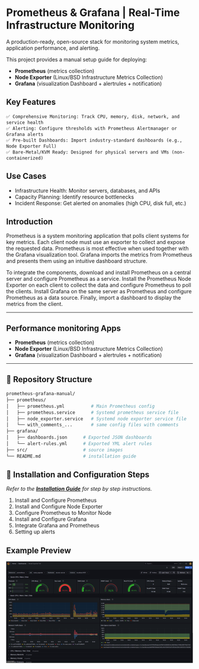 # Prometheus & Grafana | Real-Time Infrastructure Monitoring

A production-ready, open-source stack for monitoring system metrics, application performance, and alerting.

This project provides a manual setup guide for deploying:
- **Prometheus** (metrics collection)  
- **Node Exporter** (Linux/BSD Infrastructure Metrics Collection)
- **Grafana** (visualization Dashboard + alertrules + notification) 


## Key Features
```
✅ Comprehensive Monitoring: Track CPU, memory, disk, network, and service health
✅ Alerting: Configure thresholds with Prometheus Alertmanager or Grafana alerts
✅ Pre-built Dashboards: Import industry-standard dashboards (e.g., Node Exporter Full)
✅ Bare-Metal/KVM Ready: Designed for physical servers and VMs (non-containerized)
```

## Use Cases
- Infrastructure Health: Monitor servers, databases, and APIs
- Capacity Planning: Identify resource bottlenecks
- Incident Response: Get alerted on anomalies (high CPU, disk full, etc.)

## Introduction

Prometheus is a system monitoring application that polls client systems for key metrics. Each client node must use an exporter to collect and expose the requested data. Prometheus is most effective when used together with the Grafana visualization tool. Grafana imports the metrics from Prometheus and presents them using an intuitive dashboard structure.

To integrate the components, download and install Prometheus on a central server and configure Prometheus as a service. Install the Prometheus Node Exporter on each client to collect the data and configure Prometheus to poll the clients. Install Grafana on the same server as Prometheus and configure Prometheus as a data source. Finally, import a dashboard to display the metrics from the client.

---

## Performance monitoring Apps
- **Prometheus** (metrics collection)  
- **Node Exporter** (Linux/BSD Infrastructure Metrics Collection)
- **Grafana** (visualization Dashboard + alertrules + notification) 
---

## 📂 Repository Structure
``` bash
prometheus-grafana-manual/  
├── prometheus/  
│   ├── prometheus.yml          # Main Prometheus config  
│   ├── prometheus.service      # Systemd prometheus service file
│   ├── node_exporter.service   # Systemd node exporter service file  
│   └── with_comments_...       # same config files with comments
├── grafana/
│   ├── dashboards.json      # Exported JSON dashboards  
│   └── alert-rules.yml      # Exported YML alert rules  
├── src/                     # source images
└── README.md                # installation guide
```


## 🔧 Installation and Configuration Steps

*Refer to the **[Installation Guide](prometheus-grafana-manual/README.md)** for step by step instructions.*

1. Install and Configure Prometheus
2. Install and Configure Node Exporter
3. Configure Prometheus to Monitor Node
4. Install and Configure Grafana
5. Integrate Grafana and Prometheus
6. Setting up alerts

## Example Preview

![alt](prometheus-grafana-manual/src/Prometheus-Dashboard.png)